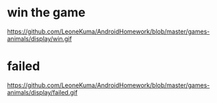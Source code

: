 # win the game #
https://github.com/LeoneKuma/AndroidHomework/blob/master/games-animals/display/win.gif

# failed #
https://github.com/LeoneKuma/AndroidHomework/blob/master/games-animals/display/failed.gif
